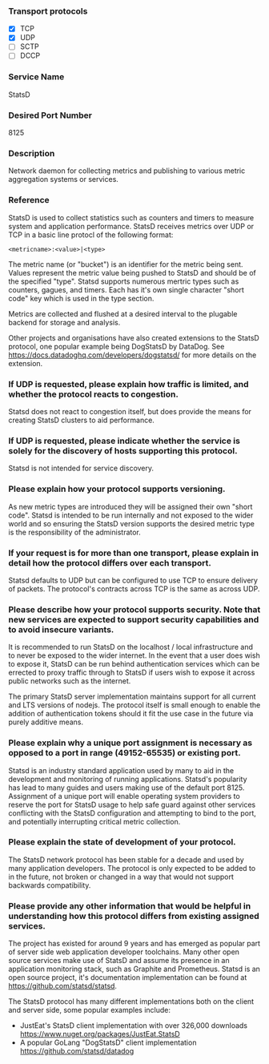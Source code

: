 ### Transport protocols
- [x] TCP
- [x] UDP
- [ ] SCTP
- [ ] DCCP

### Service Name
StatsD

### Desired Port Number
8125

### Description
Network daemon for collecting metrics and publishing to various metric aggregation systems or services.

### Reference
StatsD is used to collect statistics such as counters and timers to measure system and application performance. StatsD receives metrics over UDP or TCP in a basic line protocl of the following format:

`<metricname>:<value>|<type>`

The metric name (or "bucket") is an identifier for the metric being sent. Values represent the metric value being pushed to StatsD and should be of the specified "type". Statsd supports numerous mertric types such as counters, gagues, and timers. Each has it's own single character "short code" key which is used in the type section.

Metrics are collected and flushed at a desired interval to the plugable backend for storage and analysis.

Other projects and organisations have also created extensions to the StatsD protocol, one popular example being DogStatsD by DataDog. See https://docs.datadoghq.com/developers/dogstatsd/ for more details on the extension.

### If UDP is requested, please explain how traffic is limited, and whether the protocol reacts to congestion.
Statsd does not react to congestion itself, but does provide the means for creating StatsD clusters to aid performance.

### If UDP is requested, please indicate whether the service is solely for the discovery of hosts supporting this protocol.
Statsd is not intended for service discovery.

### Please explain how your protocol supports versioning.
As new metric types are introduced they will be assigned their own "short code". Statsd is intended to be run internally and not exposed to the wider world and so ensuring the StatsD version supports the desired metric type is the responsibility of the administrator.

### If your request is for more than one transport, please explain in detail how the protocol differs over each transport.
Statsd defaults to UDP but can be configured to use TCP to ensure delivery of packets. The protocol's contracts across TCP is the same as across UDP.

### Please describe how your protocol supports security. Note that new services are expected to support security capabilities and to avoid insecure variants.
It is recommended to run StatsD on the localhost / local infrastructure and to never be exposed to the wider internet. In the event that a user does wish to expose it, StatsD can be run behind authentication services which can be errected to proxy traffic through to StatsD if users wish to expose it across public networks such as the internet.

The primary StatsD server implementation maintains support for all current and LTS versions of nodejs. The protocol itself is small enough to enable the addition of authentication tokens should it fit the use case in the future via purely additive means.

### Please explain why a unique port assignment is necessary as opposed to a port in range (49152-65535) or existing port.
Statsd is an industry standard application used by many to aid in the development and monitoring of running applications. Statsd's popularity has lead to many guides and users making use of the default port 8125. Assignment of a unique port will enable operating system providers to reserve the port for StatsD usage to help safe guard against other services conflicting with the StatsD configuration and attempting to bind to the port, and potentially interrupting critical metric collection.

### Please explain the state of development of your protocol.
The StatsD network protocol has been stable for a decade and used by many application developers. The protocol is only expected to be added to in the future, not broken or changed in a way that would not support backwards compatibility.

### Please provide any other information that would be helpful in understanding how this protocol differs from existing assigned services.
The project has existed for around 9 years and has emerged as popular part of server side web application developer toolchains. Many other open source services make use of StatsD and assume its presence in an application monitoring stack, such as Graphite and Prometheus. Statsd is an open source project, it's documentation implementation can be found at https://github.com/statsd/statsd.

The StatsD protocol has many different implementations both on the client and server side, some popular examples include:
* JustEat's StatsD client implementation with over 326,000 downloads https://www.nuget.org/packages/JustEat.StatsD
* A popular GoLang "DogStatsD" client implementation https://github.com/statsd/datadog